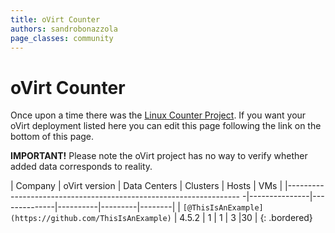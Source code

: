 ```yaml
---
title: oVirt Counter
authors: sandrobonazzola
page_classes: community
---
```


# oVirt Counter

Once upon a time there was the [Linux Counter Project](https://en.wikipedia.org/wiki/Linux_Counter).
If you want your oVirt deployment listed here you can edit this page following the link on the bottom of this page.

**IMPORTANT!** Please note the oVirt project has no way to verify whether added data corresponds to reality.


| Company                                                            | oVirt version | Data Centers | Clusters | Hosts   | VMs    |
|------------------------------------------------------------------ -|---------------|--------------|----------|---------|--------|
| `[@ThisIsAnExample](https://github.com/ThisIsAnExample)`           | 4.5.2         | 1            | 1        | 3       |30      |
{: .bordered}

